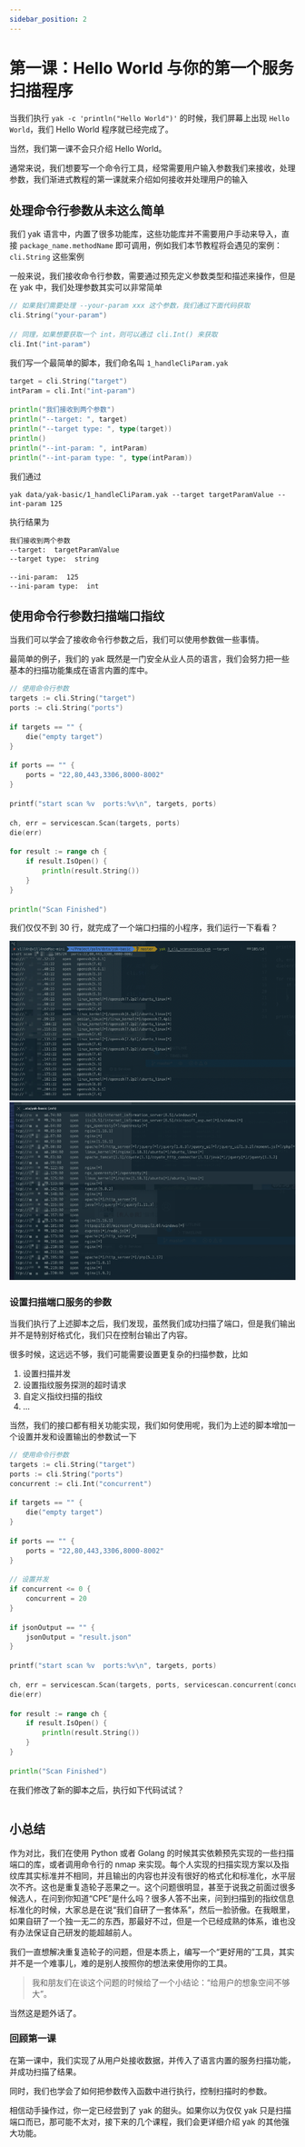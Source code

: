 ```yaml
---
sidebar_position: 2
---
```


# 第一课：Hello World 与你的第一个服务扫描程序

当我们执行 `yak -c 'println("Hello World")'` 的时候，我们屏幕上出现 `Hello World`，我们 Hello World 程序就已经完成了。

当然，我们第一课不会只介绍 Hello World。

通常来说，我们想要写一个命令行工具，经常需要用户输入参数我们来接收，处理参数，我们渐进式教程的第一课就来介绍如何接收并处理用户的输入

## 处理命令行参数从未这么简单

我们 yak 语言中，内置了很多功能库，这些功能库并不需要用户手动来导入，直接 `package_name.methodName` 即可调用，例如我们本节教程将会遇见的案例：`cli.String` 这些案例

一般来说，我们接收命令行参数，需要通过预先定义参数类型和描述来操作，但是在 yak 中，我们处理参数其实可以非常简单

```go
// 如果我们需要处理 --your-param xxx 这个参数，我们通过下面代码获取
cli.String("your-param")

// 同理，如果想要获取一个 int，则可以通过 cli.Int() 来获取
cli.Int("int-param")
```

我们写一个最简单的脚本，我们命名叫 `1_handleCliParam.yak`

```go
target = cli.String("target")
intParam = cli.Int("int-param")

println("我们接收到两个参数")
println("--target: ", target)
println("--target type: ", type(target))
println()
println("--int-param: ", intParam)
println("--int-param type: ", type(intParam))
```

我们通过
```shell
yak data/yak-basic/1_handleCliParam.yak --target targetParamValue --int-param 125
```

执行结果为

```text
我们接收到两个参数
--target:  targetParamValue
--target type:  string

--ini-param:  125
--ini-param type:  int
```

## 使用命令行参数扫描端口指纹

当我们可以学会了接收命令行参数之后，我们可以使用参数做一些事情。

最简单的例子，我们的 yak 既然是一门安全从业人员的语言，我们会努力把一些基本的扫描功能集成在语言内置的库中。

```go
// 使用命令行参数
targets := cli.String("target")
ports := cli.String("ports")

if targets == "" {
    die("empty target")
}

if ports == "" {
    ports = "22,80,443,3306,8000-8002"
}

printf("start scan %v  ports:%v\n", targets, ports)

ch, err = servicescan.Scan(targets, ports)
die(err)

for result := range ch {
    if result.IsOpen() {
        println(result.String())
    }
}

println("Scan Finished")
```

我们仅仅不到 30 行，就完成了一个端口扫描的小程序，我们运行一下看看？

![脚本执行截图](../../static/img/lesson1_1.png)
![脚本执行截图1](../../static/img/lesson1_2.jpg)

### 设置扫描端口服务的参数

当我们执行了上述脚本之后，我们发现，虽然我们成功扫描了端口，但是我们输出并不是特别好格式化，我们只在控制台输出了内容。

很多时候，这远远不够，我们可能需要设置更复杂的扫描参数，比如

1. 设置扫描并发
2. 设置指纹服务探测的超时请求
3. 自定义指纹扫描的指纹
4. ...

当然，我们的接口都有相关功能实现，我们如何使用呢，我们为上述的脚本增加一个设置并发和设置输出的参数试一下

```go
// 使用命令行参数
targets := cli.String("target")
ports := cli.String("ports")
concurrent := cli.Int("concurrent")

if targets == "" {
    die("empty target")
}

if ports == "" {
    ports = "22,80,443,3306,8000-8002"
}

// 设置并发
if concurrent <= 0 {
    concurrent = 20
}

if jsonOutput == "" {
    jsonOutput = "result.json"
}

printf("start scan %v  ports:%v\n", targets, ports)

ch, err = servicescan.Scan(targets, ports, servicescan.concurrent(concurrent), )
die(err)

for result := range ch {
    if result.IsOpen() {
        println(result.String())
    }
}

println("Scan Finished")
```

在我们修改了新的脚本之后，执行如下代码试试？

```bash

```

## 小总结

作为对比，我们在使用 Python 或者 Golang 的时候其实依赖预先实现的一些扫描端口的库，或者调用命令行的 nmap 来实现。每个人实现的扫描实现方案以及指纹库其实标准并不相同，并且输出的内容也并没有很好的格式化和标准化，水平层次不齐。这也是重复造轮子恶果之一。这个问题很明显，甚至于说我之前面过很多候选人，在问到你知道“CPE”是什么吗？很多人答不出来，问到扫描到的指纹信息标准化的时候，大家总是在说“我们自研了一套体系”，然后一脸骄傲。在我眼里，如果自研了一个独一无二的东西，那最好不过，但是一个已经成熟的体系，谁也没有办法保证自己研发的能超越前人。

我们一直想解决重复造轮子的问题，但是本质上，编写一个“更好用的”工具，其实并不是一个难事儿，难的是别人按照你的想法来使用你的工具。

> 我和朋友们在谈这个问题的时候给了一个小结论：“给用户的想象空间不够大”。

当然这是题外话了。

### 回顾第一课

在第一课中，我们实现了从用户处接收数据，并传入了语言内置的服务扫描功能，并成功扫描了结果。

同时，我们也学会了如何把参数传入函数中进行执行，控制扫描时的参数。

相信动手操作过，你一定已经尝到了 yak 的甜头。如果你以为仅仅 yak 只是扫描端口而已，那可能不太对，接下来的几个课程，我们会更详细介绍 yak 的其他强大功能。